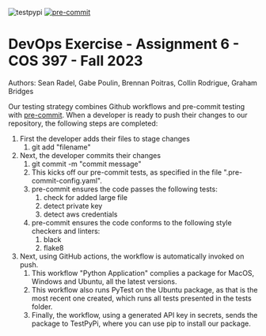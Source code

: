 ![testpypi](https://github.com/seanradel2020/COS397-assignment6/actions/workflows/python-app.yml/badge.svg)
[![pre-commit](https://img.shields.io/badge/pre--commit-enabled-brightgreen?logo=pre-commit)](https://github.com/seanradel2020/COS397-assignment6)
# DevOps Exercise - Assignment 6 - COS 397 - Fall 2023
Authors: Sean Radel, Gabe Poulin, Brennan Poitras, Collin Rodrigue, Graham Bridges

Our testing strategy combines Github workflows and pre-commit testing with [pre-commit](https://pre-commit.com/).
When a developer is ready to push their changes to our repository, the following steps are completed: 
1. First the developer adds their files to stage changes
    1. git add "filename"
2. Next, the developer commits their changes
    1. git commit -m "commit message"
    2. This kicks off our pre-commit tests, as specified in the file ".pre-commit-config.yaml". 
    3. pre-commit ensures the code passes the following tests: 
        1. check for added large file
        2. detect private key
        3. detect aws credentials
    4. pre-commit ensures the code conforms to the following style checkers and linters:
        1. black
        2. flake8
3. Next, using GitHub actions, the workflow is automatically invoked on push.
    1. This workflow "Python Application" complies a package for MacOS, Windows and Ubuntu, all the latest versions.
    2. This workflow also runs PyTest on the Ubuntu package, as that is the most recent one created, which runs all tests presented in the tests folder.
    3. Finally, the workflow, using a generated API key in secrets, sends the package to TestPyPi, where you can use pip to install our package. 



